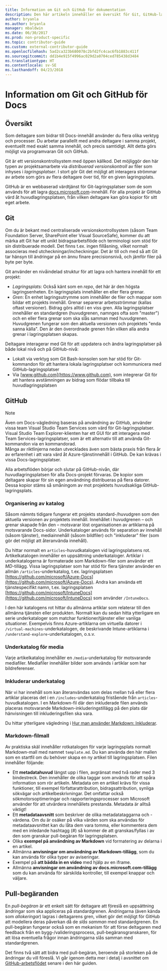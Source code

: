 ```yaml
---
title: Information om Git och GitHub för dokumentation
description: Den här artikeln innehåller en översikt för Git, GitHub-lagringsplats och hur innehåll ordnas, samt namngivningskonventioner som används för docs.microsoft.com.
author: bryanla
ms.author: bryanla
manager: mbaldwin
ms.date: 06/30/2017
ms.prod: non-product-specific
ms.topic: contributor-guide
ms.custom: external-contributor-guide
ms.openlocfilehash: 5ad2ca323b680078c2bfd2fc4cac6fb1883c411f
ms.sourcegitcommit: dd1b4e915f4996ac029d2a0704ced785438d3484
ms.translationtype: HT
ms.contentlocale: sv-SE
ms.lasthandoff: 04/23/2018
---
```

# <a name="git-and-github-essentials-for-docs"></a>Information om Git och GitHub för Docs

## <a name="overview"></a>Översikt

Som deltagare som bidrar till Docs-innehåll använder du flera olika verktyg och processer. Du arbetar parallellt med andra deltagare i samma projekt, eventuellt med exakt samma innehåll, och precis samtidigt. Allt detta görs möjligt via programvaran Git och GitHub.

Git är ett versionskontrollsystem med öppen källkod. Det möjliggör den här typen av projektsamarbete via *distribuerad versionskontroll* av filer som inhyses i *lagringsplatser*. I stort gör Git det möjligt att interagera strömmar av arbete som görs av flera deltagare över tid, för en given lagringsplats.

GitHub är en webbaserad värdtjänst för Git-lagringsplatser som de som används för att lagra [docs.microsoft.com](https://docs.microsoft.com)-innehåll. För alla projekt är GitHub värd åt huvudlagringsplatsen, från vilken deltagare kan göra kopior för sitt eget arbete.

## <a name="git"></a>Git

Om du är bekant med centraliserade versionskontrollsystem (såsom Team Foundation Server, SharePoint eller Visual SourceSafe), kommer du att märka att Git har ett unikt bidragsarbetsflöde och terminologi som stöd för sin distribuerade modell. Det finns t.ex. ingen fillåsning, vilket normalt associeras med utcheckningar/incheckningar. Det är till och med så att Git tar hänsyn till ändringar på en ännu finare precisionsnivå, och jämför filer på byte per byte.

Git använder en nivåindelad struktur för att lagra och hantera innehåll för ett projekt:

- *Lagringsplats*: Också känt som en *repo*, det här är den högsta lagringsenheten. En lagringsplats innehåller en eller flera grenar.
- *Gren*: En enhet lagringsutrymme som innehåller de filer och mappar som bildar ett projekts innehåll. Grenar separerar arbetsströmmar (kallas oftast versioner). Bidrag görs alltid i en viss gren. Alla lagringsplatser innehåller en standardgren (huvudgrenen, namnges ofta som "master") och en eller flera grenar som ska slås samman med huvudgrenen. Huvudgrenen fungerar som den aktuella versionen och projektets "enda sanna källa". Den är den överordnade grenen från vilken alla andra grenar i lagringsplatsen skapas.

Deltagare interagerar med Git för att uppdatera och ändra lagringsplatser på både lokal nivå och på GitHub-nivå:

- Lokalt via verktyg som Git Bash-konsolen som har stöd för Git-kommandon för att hantera lokala lagringsplatser och kommunicera med GitHub-lagringsplatser
- Via [www.github.com](https://www.github.com), som integrerar Git för att hantera avstämningen av bidrag som flödar tillbaka till huvudlagringsplatsen

## <a name="github"></a>GitHub

> [!NOTE]
> Även om Docs-vägledning baseras på användning av GitHub, använder vissa team Visual Studio Team Services som värd för Git-lagringsplatser. Visual Studio Team Explorer-klienten har ett GUI för att interagera med Team Services-lagringsplatser, som är ett alternativ till att använda Git-kommandon via en kommandorad.
> </br>
> Många av riktlinjerna nedan utvecklades även som bästa praxis från flera år av erfarenhet i att vara värd åt Azure-tjänstinnehåll i GitHub. De kan krävas i vissa Docs-lagringsplatser.

Alla arbetsflöden börjar och slutar på GitHub-nivån, där huvudlagringsplatsen för alla Docs-projekt förvaras. De kopior som deltagare skapar för sin egen användning distribueras på flera datorer. Dessa kopior stäms så småningom av mot projektets huvudsakliga GitHub-lagringsplats.

### <a name="directory-organization"></a>Organisering av katalog

Såsom nämnts tidigare fungerar ett projekts standard-/huvudgren som den aktuella versionen av projektets innehåll. Innehållet i huvudgrenen – och grenar skapade från den – motsvarar löst organisationen av artiklarna på motsvarande Docs-sidor. Underkataloger används för separation av innehåll (såsom tjänster), mediainnehåll (såsom bildfiler) och "inkluderar" filer (som gör det möjligt att återanvända innehåll).

Du hittar normalt en `articles`-huvudkatalogen vid lagringsplatsens rot. Artikelkatalogen innehåller en uppsättning underkataloger. Artiklar i underkatalogerna är formaterade som Markdown-filer som använder ett *MD*-tillägg. Vissa lagringsplatser som har stöd för flera tjänster använder en allmän `/articles`-underkatalog, t.ex. lagringsplatsen [https://github.com/microsoft/Azure-Docs](https://github.com/microsoft/Azure-Docs). Andra kan använda ett tjänstespecifikt namn, t.ex. lagringsplatsen [https://github.com/microsoft/IntuneDocs](https://github.com/microsoft/IntuneDocs) som använder `/IntuneDocs`.

I den här katalogens rot hittar du allmänna artiklar som relaterar till den allmänna tjänsten eller produkten. Normalt kan du sedan hitta ytterligare en serie underkataloger som matchar funktioner/tjänster eller vanliga situationer. Exempelvis finns Azure-artiklarna om virtuella datorer i `/virtual-machines`-underkatalogen, de beskrivande Intune-artiklarna i `/understand-explore`-underkatalogen, o.s.v.

### <a name="media-subdirectory"></a>Underkatalog för media

Varje artikelkatalog innehåller en `/media`-underkatalog för motsvarande mediafiler. Mediafiler innehåller bilder som används i artiklar som har bildreferenser.

### <a name="includes-subdirectory"></a>Inkluderar underkatalog

När vi har innehåll som kan återanvändas som delas mellan två eller flera artiklar placeras det i en `/includes`-underkatalog fristående från `articles`-huvudkatalogen. I en Markdown-fil där den inkluderade filen används placeras motsvarande Markdown-inkluderingstillägg på den plats där hänvisningen till inkluderingsfilen ska vara.

Du hittar ytterligare vägledning i [Hur man använder Markdown: Inkluderar](how-to-write-use-markdown.md#includes).

### <a name="markdown-file-template"></a>Markdown-filmall

Av praktiska skäl innehåller rotkatalogen för varje lagringsplats normalt Markdown-mall med namnet `template.md`. Du kan använda den här mallen som en startfil om du behöver skapa en ny artikel till lagringsplatsen. Filen innehåller följande:

- Ett **metadatahuvud** längst upp i filen, avgränsat med två rader med 3 bindestreck. Den innehåller de olika taggar som används för att spåra information som rör artikeln. Metadata om en artikel krävs för vissa funktioner, till exempel författarattribution, bidragsattribution, synliga sökvägar och artikelbeskrivningar. Det omfattar också sökmotorsoptimeringar och rapporteringsprocesser som Microsoft använder för att utvärdera innehållets prestanda. Metadata är alltså viktigt!
- Ett **metadataavsnitt** som beskriver de olika metadatataggarna och -värdena. Om du är osäker på vilka värden som ska användas för metadataavsnittet kan du låta dem vara tomma, eller kommentera dem med en inledande hashtagg (#) så kommer de att granskas/fyllas i av den som granskar pull-begäran för lagringsplatsen.
- Olika **exempel på användning av Markdown** vid formatering av delarna i en artikel.
- Allmänna **anvisningar om användning av Markdown-tillägg**, som du kan använda för olika typer av aviseringar.
- Exempel på **att bädda in en video** med hjälp av en iframe.
- Allmänna **anvisningar om användning av docs.microsoft.com-tillägg** som du kan använda för särskilda kontroller, till exempel knappar och väljare.

## <a name="pull-requests"></a>Pull-begäranden

En *pull-begäran* är ett enkelt sätt för deltagare att föreslå en uppsättning ändringar som ska appliceras på standardgrenen. Ändringarna (även kända som *allokeringar*) lagras i deltagarens gren, vilket gör det möjligt för GitHub att modellera deras påverkan då de *slås samman* med standardgrenen. En pull-begäran fungerar också som en mekanism för att förse deltagaren med feedback från en bygg-/valideringsprocess, pull-begäransgranskaren, för att lösa eventuella frågor innan ändringarna slås samman med standardgrenen.

Det finns två sätt att bidra med pull-begäran, beroende på storleken på de ändringar du vill föreslå. Vi går igenom detta mer i detalj i avsnittet om [GitHub-arbetsflödet](light-workflow.md) senare i den här guiden.

<!---- Reference links for Docs landing pages, associated GitHub repositories, and related Forums matrix. ------------------>
<!---- PLEASE INSERT URLS IN ASCENDING SORT ORDER, AND REMOVE LOCALE SEGMENT FROM URLS (that is, en-us) FOR LOCALIZED FORUMS! -->
<!---- NOTE: these links are saved for future use in another/new article; no longer used above in this article --->
[Visual-Studio-Page]:(https://docs.microsoft.com/en-us/visualstudio/index)
[Visual-Studio-Repo-Internal]:(https://github.com/Microsoft/vsdocs)
[Visual-Studio-Repo-External]:(https://github.com/Microsoft/visualstudio-docs)
[Visual-Studio-SO]: (https://stackoverflow.com/search?q=Visual+Studio+2017)
[Dotnet-Page]: https://docs.microsoft.com/dotnet
[Dotnet-Core-Page]: https://docs.microsoft.com/dotnet/articles/welcome
[Dotnet-Core-Repo]: https://github.com/dotnet/docs
[EM-ATA-Land]: https://docs.microsoft.com/advanced-threat-analytics/
[EM-ATA-Repo]: https://github.com/Microsoft/ATADocs
[EM-AzureAD-Land]: https://docs.microsoft.com/active-directory/
[EM-AzureAD-Repo]: https://github.com/Azure/azure-content/tree/master/articles/active-directory/
[EM-AzureRMS-Land]: https://docs.microsoft.com/rights-management/
[EM-AzureRMS-Repo]: https://github.com/Microsoft/Azure-RMSDocs
[EM-Intune-Land]: https://docs.microsoft.com/intune/
[EM-Intune-Repo]: https://github.com/microsoft/intuneDocs
[EM-Land-Page]: https://docs.microsoft.com/enterprise-mobility/
[EM-Land-Repo]: https://github.com/Microsoft/EMDocs/
[EM-MFA-Land]: https://docs.microsoft.com/multi-factor-authentication/
[EM-MFA-Repo]: https://github.com/Azure/azure-content/tree/master/articles/multi-factor-authentication
[EM-MIM-Land]: https://docs.microsoft.com/microsoft-identity-manager/
[EM-MIM-Repo]: https://github.com/Microsoft/MIMDocs
[EM-RemoteApp-Land]: https://docs.microsoft.com/en-us/remoteapp/
[EM-RemoteApp-Repo]: https://github.com/Azure/azure-content/tree/master/articles/remoteapp
[Forum-MSDN-ATA]: https://social.technet.microsoft.com/Forums/en-US/home?forum=mata
[Forum-MSDN-AzureAD]: https://social.msdn.microsoft.com/Forums/en-US/home?forum=WindowsAzureAD
[Forum-MSDN-AzureRMS]: https://social.technet.microsoft.com/Forums/en-US/home?forum=rmsapps%2Crmscloud&filter=alltypes&sort=lastpostdesc
[Forum-MSDN-EM]: https://social.technet.microsoft.com/Forums/en-US/home?sort=relevancedesc&brandIgnore=True&searchTerm=Enterprise+Mobility
[Forum-MSDN-Intune]: https://social.technet.microsoft.com/Forums/en-us/home?category=microsoftintune
[Forum-MSDN-Main]: https://social.msdn.microsoft.com/Forums/home
[Forum-MSDN-MFA]: https://social.msdn.microsoft.com/Forums/en-US/home?forum=windowsazureactiveauthentication
[Forum-MSDN-MIM]: https://social.technet.microsoft.com/Forums/en-US/home?category=identitymanagement
[Forum-MSDN-RemoteApp]: https://social.technet.microsoft.com/Forums/en-US/home?filter=alltypes&brandIgnore=True&sort=relevancedesc&searchTerm=Azure+Remote+or+RemoteApp
[Forum-SO-AzureAD]: https://stackoverflow.com/questions/tagged/azure-active-directory
[Forum-SO-AzureRMS]: https://stackoverflow.com/questions/tagged/rights-management
[Forum-SO-Dotnet]: https://stackoverflow.com/questions/tagged/.net
[Forum-SO-Dotnet-Core]: https://stackoverflow.com/questions/tagged/.net-core
[Forum-SO-Main]: https://stackoverflow.com/tags
[Forum-SO-Intune]: https://stackoverflow.com/questions/tagged/intune
[Forum-SO-MFA]: https://stackoverflow.com/search?q=%5Bazure%5D+multi-factor
[Forum-SO-MIM]: https://stackoverflow.com/search?q=Microsoft+Identity+Manager
[Forum-SO-RemoteApp]: https://stackoverflow.com/questions/tagged/remoteapp
[Forum-TechNet-Main]: https://social.technet.microsoft.com/Forums/home
[Forum-Yammer-AzureRMS]: https://www.yammer.com/AskIPTeam
[Forum-Yammer-Main]: https://www.yammer.com/
